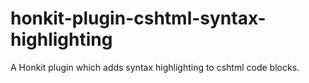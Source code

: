 # honkit-plugin-cshtml-syntax-highlighting
A Honkit plugin which adds syntax highlighting to cshtml code blocks.
